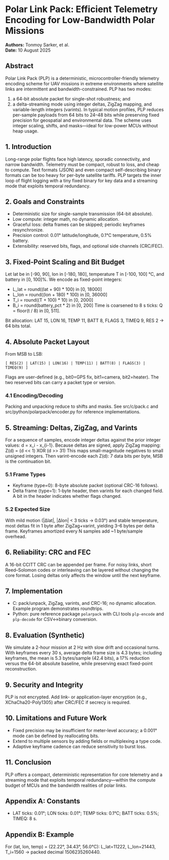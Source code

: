 # Polar Link Pack: Efficient Telemetry Encoding for Low-Bandwidth Polar Missions

**Authors:** Tonmoy Sarker, et al.  
**Date:** 10 August 2025

## Abstract
Polar Link Pack (PLP) is a deterministic, microcontroller-friendly telemetry encoding scheme for UAV missions in extreme environments where satellite links are intermittent and bandwidth-constrained. PLP has two modes:
1) a 64-bit absolute packet for single-shot robustness; and
2) a delta-streaming mode using integer deltas, ZigZag mapping, and variable-length integers (varints).
In typical motion profiles, PLP reduces per-sample payloads from 64 bits to 24–48 bits while preserving fixed precision for geospatial and environmental data. The scheme uses integer scaling, shifts, and masks—ideal for low-power MCUs without heap usage.

## 1. Introduction
Long-range polar flights face high latency, sporadic connectivity, and narrow bandwidth. Telemetry must be compact, robust to loss, and cheap to compute. Text formats (JSON) and even compact self-describing binary formats can be too heavy for per-byte satellite tariffs. PLP targets the inner loop of flight logging with a tiny fixed binary for key data and a streaming mode that exploits temporal redundancy.

## 2. Goals and Constraints
- Deterministic size for single-sample transmission (64-bit absolute).
- Low compute: integer math, no dynamic allocation.
- Graceful loss: delta frames can be skipped; periodic keyframes resynchronize.
- Precision control: 0.01° latitude/longitude, 0.1°C temperature, 0.5% battery.
- Extensibility: reserved bits, flags, and optional side channels (CRC/FEC).

## 3. Fixed-Point Scaling and Bit Budget
Let lat be in [-90, 90], lon in [-180, 180], temperature T in [-100, 100] °C, and battery in [0, 100]%.
We encode as fixed-point integers:
- L_lat = round((lat + 90) * 100)   in [0, 18000]
- L_lon = round((lon + 180) * 100)  in [0, 36000]
- T_i   = round((T + 100) * 10)     in [0, 2000]
- B_i   = round(battery_pct * 2)    in [0, 200]
Time is coarsened to 8 s ticks: Q = floor(t / 8) in [0, 511].

Bit allocation: LAT 15, LON 16, TEMP 11, BATT 8, FLAGS 3, TIMEQ 9, RES 2 → 64 bits total.

## 4. Absolute Packet Layout
From MSB to LSB:
```
[ RES(2) | LAT(15) | LON(16) | TEMP(11) | BATT(8) | FLAGS(3) | TIMEQ(9) ]
```
Flags are user-defined (e.g., bit0=GPS fix, bit1=camera, bit2=heater). The two reserved bits can carry a packet type or version.

### 4.1 Encoding/Decoding
Packing and unpacking reduce to shifts and masks. See src/c/pack.c and src/python/polarpack/encoder.py for reference implementations.

## 5. Streaming: Deltas, ZigZag, and Varints
For a sequence of samples, encode integer deltas against the prior integer values: d = x_i - x_{i-1}.
Because deltas are signed, apply ZigZag mapping:
Z(d) = (d << 1) XOR (d >> 31)
This maps small-magnitude negatives to small unsigned integers.
Then varint-encode each Z(d): 7 data bits per byte, MSB is the continuation bit.

### 5.1 Frame Types
- Keyframe (type=0): 8-byte absolute packet (optional CRC-16 follows).
- Delta frame (type=1): 1-byte header, then varints for each changed field. A bit in the header indicates whether flags changed.

### 5.2 Expected Size
With mild motion (|Δlat|, |Δlon| < 3 ticks → 0.03°) and stable temperature, most deltas fit in 1 byte after ZigZag+varint, yielding 3–6 bytes per delta frame. Keyframes amortized every N samples add ~1 byte/sample overhead.

## 6. Reliability: CRC and FEC
A 16-bit CCITT CRC can be appended per frame. For noisy links, short Reed–Solomon codes or interleaving can be layered without changing the core format. Losing deltas only affects the window until the next keyframe.

## 7. Implementation
- C: pack/unpack, ZigZag, varints, and CRC-16; no dynamic allocation. Example program demonstrates roundtrips.
- Python: pure reference package `polarpack` with CLI tools `plp-encode` and `plp-decode` for CSV↔binary conversion.

## 8. Evaluation (Synthetic)
We simulate a 2-hour mission at 2 Hz with slow drift and occasional turns. With keyframes every 30 s, average delta frame size is 4.3 bytes; including keyframes, the mean is 5.3 bytes/sample (42.4 bits), a 17% reduction versus the 64-bit absolute baseline, while preserving exact fixed-point reconstruction.

## 9. Security and Integrity
PLP is not encrypted. Add link- or application-layer encryption (e.g., XChaCha20-Poly1305) after CRC/FEC if secrecy is required.

## 10. Limitations and Future Work
- Fixed precision may be insufficient for meter-level accuracy; a 0.001° mode can be defined by reallocating bits.
- Extend to multiple sensors by adding fields or multiplexing a type code.
- Adaptive keyframe cadence can reduce sensitivity to burst loss.

## 11. Conclusion
PLP offers a compact, deterministic representation for core telemetry and a streaming mode that exploits temporal redundancy—within the compute budget of MCUs and the bandwidth realities of polar links.

## Appendix A: Constants
- LAT ticks: 0.01°; LON ticks: 0.01°; TEMP ticks: 0.1°C; BATT ticks: 0.5%; TIMEQ: 8 s.

## Appendix B: Example
For (lat, lon, temp) = (22.22°, 34.43°, 56.0°C): L_lat=11222, L_lon=21443, T_i=1560 → packed decimal 1506235260440.